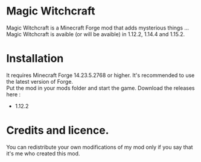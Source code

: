 # Magic Witchcraft
Magic Witchcraft is a Minecraft Forge mod that adds mysterious things ...  
Magic Witchcraft is avaible (or will be avaible) in 1.12.2, 1.14.4 and 1.15.2.
# Installation
It requires Minecraft Forge 14.23.5.2768 or higher. It's recommended to use the latest version of Forge.  
Put the mod in your mods folder and start the game.
Download the releases here :
- 1.12.2 
# Credits and licence.
You can redistribute your own modifications of my mod only if you say that it's me who created this mod.
